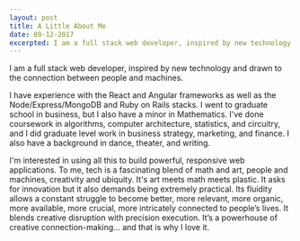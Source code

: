 ```yaml
---
layout: post
title: A Little About Me
date: 09-12-2017
excerpted: I am a full stack web developer, inspired by new technology and drawn to the connection between people and machines. 
---
```


I am a full stack web developer, inspired by new technology and drawn to the connection between people and machines. 

I have experience with the React and Angular frameworks as well as the Node/Express/MongoDB and Ruby on Rails stacks. I went to graduate school in business, but I also have a minor in Mathematics. I've done coursework in algorithms, computer architecture, statistics, and circuitry, and I did graduate level work in business strategy, marketing, and finance. I also have a background in dance, theater, and writing. 

I'm interested in using all this to build powerful, responsive web applications. To me, tech is a fascinating blend of math and art, people and machines, creativity and ubiquity. It's art meets math meets plastic. It asks for innovation but it also demands being extremely practical. Its fluidity allows a constant struggle to become better, more relevant, more organic, more available, more crucial, more intricately connected to people’s lives. It blends creative disruption with precision execution. It’s a powerhouse of creative connection-making... and that is why I love it.